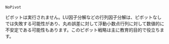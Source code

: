 ```
NoPivot
```

ピボットは実行されません。LU因子分解などの行列因子分解は、ピボットなしでは失敗する可能性があり、丸め誤差に対して浮動小数点行列に対して数値的に不安定である可能性もあります。このピボット戦略は主に教育的目的で役立ちます。
